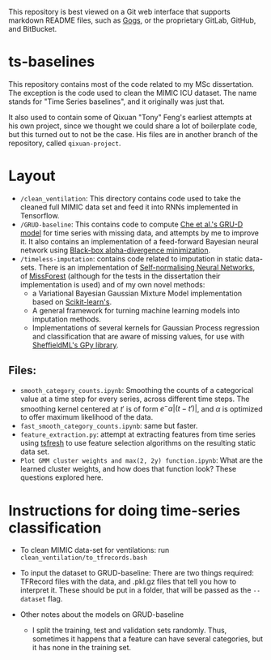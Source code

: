 This repository is best viewed on a Git web interface that supports markdown
README files, such as [Gogs](https://gogs.io/), or the proprietary GitLab,
GitHub, and BitBucket.

# ts-baselines
This repository contains most of the code related to my MSc dissertation. The
exception is the code used to clean the MIMIC ICU dataset. The name stands for
"Time Series baselines", and it originally was just that.

It also used to contain some of Qixuan "Tony" Feng's earliest attempts at his
own project, since we thought we could share a lot of boilerplate code, but this
turned out to not be the case. His files are in another branch of the
repository, called `qixuan-project`.

# Layout

- `/clean_ventilation`: This directory contains code used to take the cleaned
  full MIMIC data set and feed it into RNNs implemented in Tensorflow.
- `/GRUD-baseline`: This contains code to
  compute [Che et al.'s GRU-D model](https://arxiv.org/abs/1606.01865) for time
  series with missing data, and attempts by me to improve it. It also contains
  an implementation of a feed-forward Bayesian neural network using
  [Black-box alpha-divergence minimization](https://arxiv.org/abs/1511.03243).
- `/timeless-imputation`: contains code related to imputation in static
  data-sets. There is an implementation
  of [Self-normalising Neural Networks](https://arxiv.org/abs/1706.02515),
  of
  [MissForest](https://academic.oup.com/bioinformatics/article/28/1/112/219101/MissForest-non-parametric-missing-value-imputation) (although
  for the tests in the dissertation their implementation is used) and of my own
  novel methods:
  - a Variational Bayesian Gaussian Mixture Model implementation based
    on
    [Scikit-learn's](http://scikit-learn.org/stable/modules/generated/sklearn.mixture.BayesianGaussianMixture.html#sklearn.mixture.BayesianGaussianMixture). 
  - A general framework for turning machine learning models into imputation
    methods.
  - Implementations of several kernels for Gaussian Process regression and
    classification that are aware of missing values, for use
    with [SheffieldML's GPy library](http://gpy.readthedocs.io/en/deploy/).
	
## Files:
  - `smooth_category_counts.ipynb`: Smoothing the counts of a categorical value
    at a time step for every series, across different time steps. The
    smoothing kernel centered at $t'$ is of form $e^-\alpha |(t - t')|$, and
    $\alpha$ is optimized to offer maximum likelihood of the data.
  - `fast_smooth_category_counts.ipynb`: same but faster.
  - `feature_extraction.py`: attempt at extracting features from time series
    using [tsfresh](https://github.com/blue-yonder/tsfresh) to use feature
    selection algorithms on the resulting static data set.
  - `Plot GMM cluster weights and max(2, 2y) function.ipynb`: What are the
    learned cluster weights, and how does that function look? These questions
    explored here.

# Instructions for doing time-series classification

* To clean MIMIC data-set for ventilations: run `clean_ventilation/to_tfrecords.bash`

* To input the dataset to GRUD-baseline: 
There are two things required: TFRecord files with the data, and .pkl.gz files
that tell you how to interpret it. These should be put in a
folder, that will be passed as the `--dataset` flag.

* Other notes about the models on GRUD-baseline
  * I split the training, test and validation sets randomly. Thus, sometimes it
    happens that a feature can have several categories, but it has none in the
    training set.
